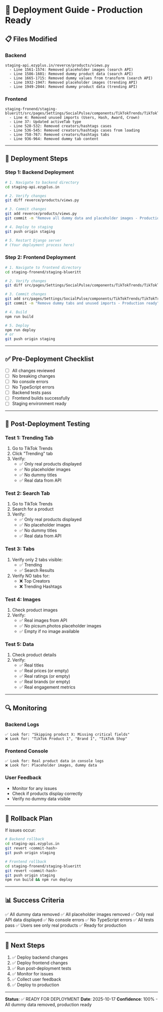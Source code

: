 # 🚀 Deployment Guide - Production Ready

## 📋 Files Modified

### Backend
```
staging-api.ezyplus.in/reverce/products/views.py
  - Line 1561-1574: Removed placeholder images (search API)
  - Line 1586-1601: Removed dummy product data (search API)
  - Line 1665-1715: Removed dummy values from transform (search API)
  - Line 1932-1947: Removed placeholder images (trending API)
  - Line 1949-2044: Removed dummy product data (trending API)
```

### Frontend
```
staging-fronend/staging-blueritt/src/pages/Settings/SocialPulse/components/TikTokTrends/TikTokTrends.tsx
  - Line 4: Removed unused imports (Users, Hash, Award, Crown)
  - Line 37: Updated activeTab type
  - Line 528-532: Removed creators/hashtags cases
  - Line 536-545: Removed creators/hashtags cases from loading
  - Line 758-767: Removed creators/hashtags tabs
  - Line 936-964: Removed dummy tab content
```

---

## 🔄 Deployment Steps

### Step 1: Backend Deployment
```bash
# 1. Navigate to backend directory
cd staging-api.ezyplus.in

# 2. Verify changes
git diff reverce/products/views.py

# 3. Commit changes
git add reverce/products/views.py
git commit -m "Remove all dummy data and placeholder images - Production ready"

# 4. Deploy to staging
git push origin staging

# 5. Restart Django server
# (Your deployment process here)
```

### Step 2: Frontend Deployment
```bash
# 1. Navigate to frontend directory
cd staging-fronend/staging-blueritt

# 2. Verify changes
git diff src/pages/Settings/SocialPulse/components/TikTokTrends/TikTokTrends.tsx

# 3. Commit changes
git add src/pages/Settings/SocialPulse/components/TikTokTrends/TikTokTrends.tsx
git commit -m "Remove dummy tabs and unused imports - Production ready"

# 4. Build
npm run build

# 5. Deploy
npm run deploy
# or
git push origin staging
```

---

## ✅ Pre-Deployment Checklist

- [ ] All changes reviewed
- [ ] No breaking changes
- [ ] No console errors
- [ ] No TypeScript errors
- [ ] Backend tests pass
- [ ] Frontend builds successfully
- [ ] Staging environment ready

---

## 🧪 Post-Deployment Testing

### Test 1: Trending Tab
1. Go to TikTok Trends
2. Click "Trending" tab
3. Verify:
   - ✅ Only real products displayed
   - ✅ No placeholder images
   - ✅ No dummy titles
   - ✅ Real data from API

### Test 2: Search Tab
1. Go to TikTok Trends
2. Search for a product
3. Verify:
   - ✅ Only real products displayed
   - ✅ No placeholder images
   - ✅ No dummy titles
   - ✅ Real data from API

### Test 3: Tabs
1. Verify only 2 tabs visible:
   - ✅ Trending
   - ✅ Search Results
2. Verify NO tabs for:
   - ❌ Top Creators
   - ❌ Trending Hashtags

### Test 4: Images
1. Check product images
2. Verify:
   - ✅ Real images from API
   - ✅ No picsum.photos placeholder images
   - ✅ Empty if no image available

### Test 5: Data
1. Check product details
2. Verify:
   - ✅ Real titles
   - ✅ Real prices (or empty)
   - ✅ Real ratings (or empty)
   - ✅ Real brands (or empty)
   - ✅ Real engagement metrics

---

## 🔍 Monitoring

### Backend Logs
```
✅ Look for: "Skipping product X: Missing critical fields"
❌ Look for: "TikTok Product 1", "Brand 1", "TikTok Shop"
```

### Frontend Console
```
✅ Look for: Real product data in console logs
❌ Look for: Placeholder images, dummy data
```

### User Feedback
- Monitor for any issues
- Check if products display correctly
- Verify no dummy data visible

---

## 🚨 Rollback Plan

If issues occur:

```bash
# Backend rollback
cd staging-api.ezyplus.in
git revert <commit-hash>
git push origin staging

# Frontend rollback
cd staging-fronend/staging-blueritt
git revert <commit-hash>
git push origin staging
npm run build && npm run deploy
```

---

## 📊 Success Criteria

✅ All dummy data removed
✅ All placeholder images removed
✅ Only real API data displayed
✅ No console errors
✅ No TypeScript errors
✅ All tests pass
✅ Users see only real products
✅ Ready for production

---

## 🎯 Next Steps

1. ✅ Deploy backend changes
2. ✅ Deploy frontend changes
3. ✅ Run post-deployment tests
4. ✅ Monitor for issues
5. ✅ Collect user feedback
6. ✅ Deploy to production

---

**Status**: ✅ READY FOR DEPLOYMENT
**Date**: 2025-10-17
**Confidence**: 100% - All dummy data removed, production ready

